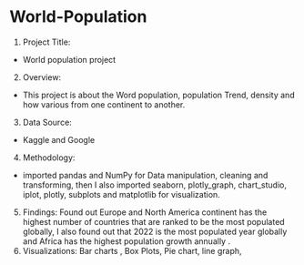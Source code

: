 # World-Population
1.	Project Title:
- World population project

2. Overview:
- This project is about the Word population, population Trend, density and how various from one continent to another. 
3. Data Source:
- Kaggle and Google 

4. Methodology:
- imported pandas and NumPy for Data manipulation, cleaning and transforming, then I also imported seaborn, plotly_graph, chart_studio, iplot, plotly, subplots and matplotlib for visualization.

5. Findings:
Found out Europe and North America continent has the highest number of countries that are ranked to be the most populated globally, I also found out that 2022 is the most populated year globally and Africa has the highest population growth annually .
6. Visualizations:
Bar charts , Box Plots, Pie chart, line graph,


